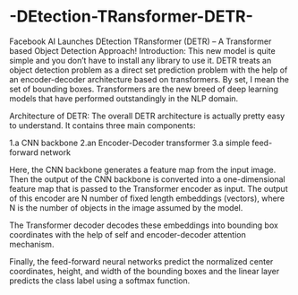 # -DEtection-TRansformer-DETR-
Facebook AI Launches DEtection TRansformer (DETR) – A Transformer based Object Detection Approach!
Introduction:
This new model is quite simple and you don’t have to install any library to use it. DETR treats an object detection problem as a direct set prediction problem with the help of an encoder-decoder architecture based on transformers. By set, I mean the set of bounding boxes. Transformers are the new breed of deep learning models that have performed outstandingly in the NLP domain.

Architecture of DETR:
The overall DETR architecture is actually pretty easy to understand. It contains three main components:

1.a CNN backbone
2.an Encoder-Decoder transformer
3.a simple feed-forward network



Here, the CNN backbone generates a feature map from the input image. Then the output of the CNN backbone is converted into a one-dimensional feature map that is passed to the Transformer encoder as input. The output of this encoder are N number of fixed length embeddings (vectors), where N is the number of objects in the image assumed by the model.

The Transformer decoder decodes these embeddings into bounding box coordinates with the help of self and encoder-decoder attention mechanism.

Finally, the feed-forward neural networks predict the normalized center coordinates, height, and width of the bounding boxes and the linear layer predicts the class label using a softmax function.
